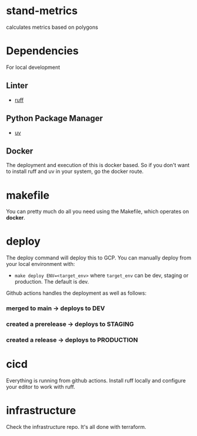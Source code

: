 # stand-metrics
calculates metrics based on polygons

# Dependencies

For local development

## Linter

* [ruff](https://docs.astral.sh/ruff/)

## Python Package Manager

* [uv](https://docs.astral.sh/uv/)

## Docker

The deployment and execution of this is docker based. So if you don't want
to install ruff and uv in your system, go the docker route.

# makefile

You can pretty much do all you need using the Makefile, which operates
on **docker**.

# deploy

The deploy command will deploy this to GCP. You can manually deploy from
your local environment with:

* `make deploy ENV=<target_env>` where `target_env` can be dev, staging or production. The default is dev.

Github actions handles the deployment as well as follows:

### merged to main -> deploys to DEV
### created a prerelease -> deploys to STAGING
### created a release -> deploys to PRODUCTION

# cicd

Everything is running from github actions. Install ruff locally and configure
your editor to work with ruff.

# infrastructure

Check the infrastructure repo. It's all done with terraform.